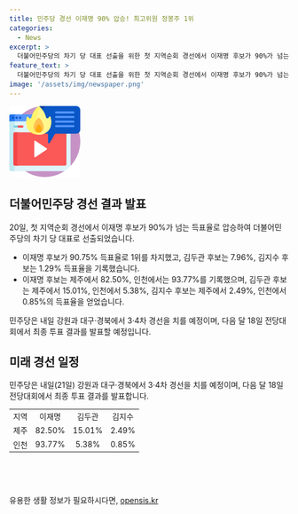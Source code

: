 ```yaml
---
title: 민주당 경선 이재명 90% 압승! 최고위원 정봉주 1위
categories:
  - News
excerpt: >
  더불어민주당의 차기 당 대표 선출을 위한 첫 지역순회 경선에서 이재명 후보가 90%가 넘는 득표율로 압승했다. 이에 김두관 후보와의 격차가 크게 벌어졌는데, 이재명 후보는 높은 곳이 아니라 국민 곁에 있을 것이라며 포부를 밝혔다. 민주당 최고위원 경선에서는 정봉주 후보가 1위에 올라 최고위원으로 선출되었으며, 내일 강원과 대구·경북에서 3·4차 경선을 치를 예정이다. (150자)
feature_text: >
  더불어민주당의 차기 당 대표 선출을 위한 첫 지역순회 경선에서 이재명 후보가 90%가 넘는 득표율로 압승했다. 이에 김두관 후보와의 격차가 크게 벌어졌는데, 이재명 후보는 높은 곳이 아니라 국민 곁에 있을 것이라며 포부를 밝혔다. 민주당 최고위원 경선에서는 정봉주 후보가 1위에 올라 최고위원으로 선출되었으며, 내일 강원과 대구·경북에서 3·4차 경선을 치를 예정이다. (150자)
image: '/assets/img/newspaper.png'
---
```


<p><img src="/assets/img/news.png" alt="rentncar 속보" /></p>

<h2 data-ke-size="size26">더불어민주당 경선 결과 발표</h2>

<p data-ke-size="size16">20일, 첫 지역순회 경선에서 이재명 후보가 90%가 넘는 득표율로 압승하여 더불어민주당의 차기 당 대표로 선출되었습니다.</p>

<ul>
    <li>이재명 후보가 90.75% 득표율로 1위를 차지했고, 김두관 후보는 7.96%, 김지수 후보는 1.29% 득표율을 기록했습니다.</li>
    <li>이재명 후보는 제주에서 82.50%, 인천에서는 93.77%를 기록했으며, 김두관 후보는 제주에서 15.01%, 인천에서 5.38%, 김지수 후보는 제주에서 2.49%, 인천에서 0.85%의 득표율을 얻었습니다.</li>
</ul>

<p data-ke-size="size16">민주당은 내일 강원과 대구·경북에서 3·4차 경선을 치를 예정이며, 다음 달 18일 전당대회에서 최종 투표 결과를 발표할 예정입니다.</p>

<h2 data-ke-size="size26">미래 경선 일정</h2>

<p data-ke-size="size16">민주당은 내일(21일) 강원과 대구·경북에서 3·4차 경선을 치를 예정이며, 다음 달 18일 전당대회에서 최종 투표 결과를 발표합니다.</p>

<table>
    <tbody>
        <tr>
            <td style="text-align: center;">지역</td>
            <td style="text-align: center;">이재명</td>
            <td style="text-align: center;">김두관</td>
            <td style="text-align: center;">김지수</td>
        </tr>
        <tr>
            <td style="text-align: center;">제주</td>
            <td style="text-align: center;">82.50%</td>
            <td style="text-align: center;">15.01%</td>
            <td style="text-align: center;">2.49%</td>
        </tr>
        <tr>
            <td style="text-align: center;">인천</td>
            <td style="text-align: center;">93.77%</td>
            <td style="text-align: center;">5.38%</td>
            <td style="text-align: center;">0.85%</td>
        </tr>
    </tbody>
</table>

<p data-ke-size="size16">&nbsp;</p>

<p data-ke-size="size16">&nbsp;</p>
유용한 생활 정보가 필요하시다면, <a href="https://opensis.kr" rel="dofollow">opensis.kr</a>


